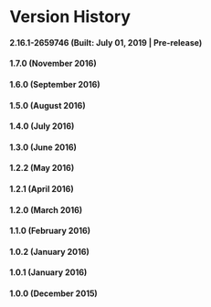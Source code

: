 # Version History


#### 2.16.1-2659746 (Built: July 01, 2019 | Pre-release)

#### 1.7.0 (November 2016)

#### 1.6.0 (September 2016)

#### 1.5.0 (August 2016)

#### 1.4.0 (July 2016)

#### 1.3.0 (June 2016)

#### 1.2.2 (May 2016)

#### 1.2.1 (April 2016)

#### 1.2.0 (March 2016)

#### 1.1.0 (February 2016)

#### 1.0.2 (January 2016)

#### 1.0.1 (January 2016)

#### 1.0.0 (December 2015)